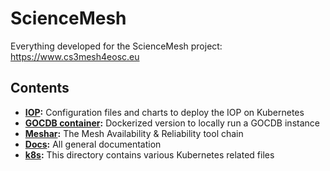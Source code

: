 # ScienceMesh
Everything developed for the ScienceMesh project: https://www.cs3mesh4eosc.eu

## Contents
- **[IOP](iop/README.md):** Configuration files and charts to deploy the IOP on Kubernetes
- **[GOCDB container](gocdb-container/README.md):** Dockerized version to locally run a GOCDB instance
- **[Meshar](meshar/README.md):** The Mesh Availability & Reliability tool chain
- **[Docs](docs/README.md):** All general documentation
- **[k8s](k8s/README.md):** This directory contains various Kubernetes related files

